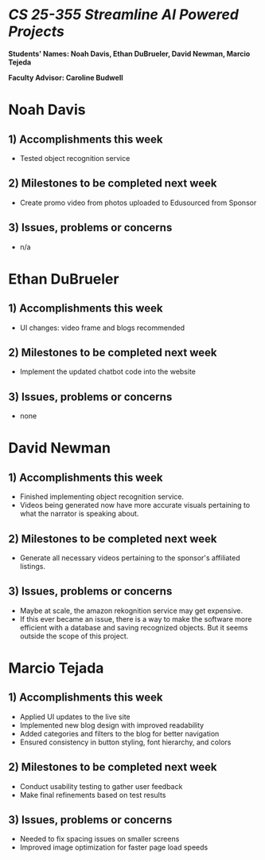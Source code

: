 # *CS 25-355 Streamline AI Powered Projects*

**Students' Names: Noah Davis, Ethan DuBrueler, David Newman, Marcio Tejeda**

**Faculty Advisor: Caroline Budwell**

# Noah Davis

## 1) Accomplishments this week ##
   -  Tested object recognition service 

## 2) Milestones to be completed next week ##
   - Create promo video from photos uploaded to Edusourced from Sponsor

## 3) Issues, problems or concerns ##
   - n/a

# Ethan DuBrueler

## 1) Accomplishments this week ##
   -  UI changes: video frame and blogs recommended

## 2) Milestones to be completed next week ##
   -  Implement the updated chatbot code into the website

## 3) Issues, problems or concerns ##
   - none

# David Newman

## 1) Accomplishments this week ##
   -  Finished implementing object recognition service.
   -  Videos being generated now have more accurate visuals pertaining to what the narrator is speaking about. 

## 2) Milestones to be completed next week ##
   -  Generate all necessary videos pertaining to the sponsor's affiliated listings.

## 3) Issues, problems or concerns ##
   -  Maybe at scale, the amazon rekognition service may get expensive.
   -  If this ever became an issue, there is a way to make the software more efficient with a database and saving recognized objects. But it seems outside the scope of this project. 



# Marcio Tejada

## 1) Accomplishments this week ##
   -  Applied UI updates to the live site
   -  Implemented new blog design with improved readability
   -  Added categories and filters to the blog for better navigation
   -  Ensured consistency in button styling, font hierarchy, and colors

## 2) Milestones to be completed next week ##
   - Conduct usability testing to gather user feedback
   - Make final refinements based on test results

## 3) Issues, problems or concerns ##
   - Needed to fix spacing issues on smaller screens
   - Improved image optimization for faster page load speeds 

